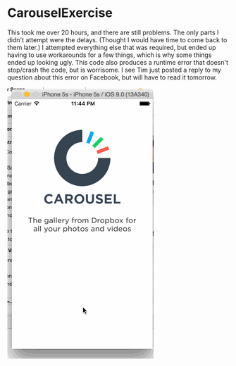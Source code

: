# CarouselExercise

This took me over 20 hours, and there are still problems. 
The only parts I didn't attempt were the delays. (Thought I would have time to come back to them later.)
I attempted everything else that was required, but ended up having to use workarounds for a few things, which is why some things ended up looking ugly.
This code also produces a runtime error that doesn't stop/crash the code, but is worrisome.
I see Tim just posted a reply to my question about this error on Facebook, but will have to read it tomorrow. 

![Video Walkthrough](CarouselExercise.gif)
